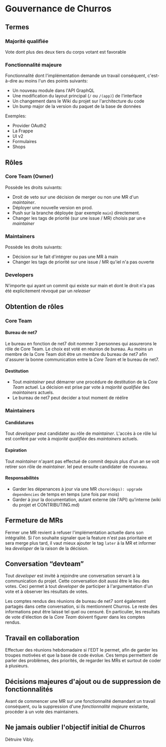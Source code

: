 # Gouvernance de Churros

## Termes

### Majorité qualifiée

Vote dont plus des deux tiers du corps votant est favorable

### Fonctionnalité majeure

Fonctionnalité dont l'implémentation demande un travail conséquent, c'est-à-dire au moins l'un des points suivants:

- Un nouveau module dans l'API GraphQL
- Une modification du layout principal (`/` ou `/(app)`) de l'interface
- Un changement dans le Wiki du projet sur l'architecture du code
- Un bump major de la version du paquet de la base de données

Exemples:

- Provider OAuth2
- La Frappe
- UI v2
- Formulaires
- Shops

## Rôles

### Core Team (Owner)

Possède les droits suivants:

- Droit de veto sur une décision de merger ou non une MR d'un _maintainer_.
- Déployer une nouvelle version en prod.
- Push sur la branche déployée (par exemple `main`) directement.
- Changer les tags de priorité (sur une issue / MR) choisis par un·e _maintainer_

### Maintainers

Possède les droits suivants:

- Décision sur le fait d'intégrer ou pas une MR à main
- Changer les tags de priorité sur une issue / MR qu'iel n'a pas ouverte

### Developers

N'importe qui ayant un commit qui existe sur main et dont le droit n'a pas été explicitement révoqué par un _releaser_

## Obtention de rôles

### Core Team

#### Bureau de net7

Le bureau en fonction de net7 doit nommer 3 personnes qui assurerons le rôle de Core Team. Le choix est voté en réunion de bureau. 
Au moins un membre de la Core Team doit être un membre du bureau de net7 afin d'assurer la bonne communication entre la _Core Team_ et le bureau de net7.

#### Destitution

- Tout _maintainer_ peut démarrer une procédure de destitution de la _Core Team_ actuel. La décision est prise par vote à _majorité qualifiée_ des _maintainers_ actuels.
- Le bureau de net7 peut decider a tout moment de réélire 

### Maintainers

#### Candidatures

Tout _developer_ peut candidater au rôle de _maintainer_. L'accès à ce rôle lui est conféré par vote à _majorité qualifiée_ des _maintainers_ actuels.

#### Expiration

Tout _maintainer_ n'ayant pas effectué de commit depuis plus d'un an se voit retirer son rôle de _maintainer_. Iel peut ensuite candidater de nouveau.

#### Responsabilités

- Garder les dépenances à jour via une MR `chore(deps): upgrade dependencies` de temps en temps (une fois par mois)
- Garder à jour la documentation, autant externe (de l'API) qu'interne (wiki du projet et CONTRIBUTING.md)

## Fermeture de MRs

Fermer une MR revient à refuser l'implémentation actuelle dans son intégralité. Si l'on souhaite signaler que la feature n'est pas prioritaire et sera merge plus tard, il vaut mieux ajouter le tag `later` à la MR et informer lea _developer_ de la raison de la décision.

## Conversation “devteam”

Tout _developer_ est invité à rejoindre une conversation servant à la communication du projet. Cette conversation doit aussi être le lieu des votes. Ceci permet à tout _developer_ de participer à l'argumentation d'un vote et à observer les résultats de votes.

Les comptes rendus des réunions de bureau de net7 sont également partagés dans cette conversation, si ils mentionnent Churros. Le reste des informations peut être laissé tel quel ou censuré. En particulier, les resultats de vote d'élection de la _Core Team_ doivent figurer dans les comptes rendus.

## Travail en collaboration

Effectuer des réunions hebdomadaire si l'EDT le permet, afin de garder les troupes motivées et que la base de code évolue. Ces temps permettent de parler des problèmes, des priorités, de regarder les MRs et surtout de coder à plusieurs.

## Décisions majeures d'ajout ou de suppression de fonctionnalités

Avant de commencer une MR sur une fonctionnalité demandant un travail conséquent, ou la suppression d'une _fonctionnalité majeure_ existante, procéder à un vote des maintainers.

## Ne jamais oublier l'objectif initial de Churros

Détruire Vibly.

